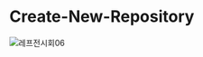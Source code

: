 # Create-New-Repository

![레프전시회06](https://user-images.githubusercontent.com/45462839/65702401-1f439e80-e0ad-11e9-8024-be85b0c8beca.png)

